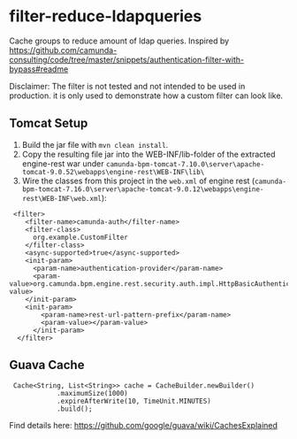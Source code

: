 # filter-reduce-ldapqueries
 Cache groups to reduce amount of ldap queries. Inspired by https://github.com/camunda-consulting/code/tree/master/snippets/authentication-filter-with-bypass#readme

Disclaimer: The filter is not tested and not intended to be used in production. it is only used to demonstrate how a custom filter can look like.

## Tomcat Setup

1. Build the jar file with `mvn clean install`.
2. Copy the resulting file jar into the WEB-INF/lib-folder of the extracted engine-rest war under `camunda-bpm-tomcat-7.10.0\server\apache-tomcat-9.0.52\webapps\engine-rest\WEB-INF\lib\`
3. Wire the classes from this project in the `web.xml` of engine rest (`camunda-bpm-tomcat-7.16.0\server\apache-tomcat-9.0.12\webapps\engine-rest\WEB-INF\web.xml`):

```
 <filter>
    <filter-name>camunda-auth</filter-name>
    <filter-class>
      org.example.CustomFilter
    </filter-class>
	<async-supported>true</async-supported>
    <init-param>
      <param-name>authentication-provider</param-name>
      <param-value>org.camunda.bpm.engine.rest.security.auth.impl.HttpBasicAuthenticationProvider</param-value>
    </init-param>
    <init-param>
	    <param-name>rest-url-pattern-prefix</param-name>
	    <param-value></param-value>
	  </init-param> 
  </filter>
```

## Guava Cache

```
 Cache<String, List<String>> cache = CacheBuilder.newBuilder()
            .maximumSize(1000)
            .expireAfterWrite(10, TimeUnit.MINUTES)
            .build();
```

Find details here: https://github.com/google/guava/wiki/CachesExplained
